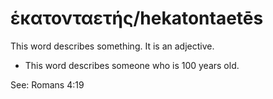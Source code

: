 # ἑκατονταετής/hekatontaetēs
This word describes something. It is an adjective.

* This word describes someone who is 100 years old.

See: Romans 4:19
